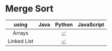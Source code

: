 # Merge Sort

|    using    | Java  |                 Python                 | JavaScript |
| :---------: | :---: | :------------------------------------: | :--------: |
|   Arrays    |       |  [:white_check_mark:](merge_sort.py)   |            |
| Linked List |       | [:white_check_mark:](merge_sort_ll.py) |            |
